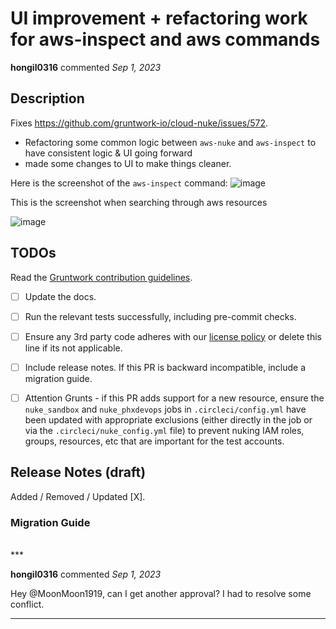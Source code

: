 # UI improvement + refactoring work for aws-inspect and aws commands

**hongil0316** commented *Sep 1, 2023*

<!-- Prepend '[WIP]' to the title if this PR is still a work-in-progress. Remove it when it is ready for review! -->

## Description

Fixes https://github.com/gruntwork-io/cloud-nuke/issues/572.

* Refactoring some common logic between `aws-nuke` and `aws-inspect` to have consistent logic & UI going forward
* made some changes to UI to make things cleaner. 

Here is the screenshot of the `aws-inspect` command: 
![image](https://github.com/gruntwork-io/cloud-nuke/assets/96548424/e6cec1b5-6ce7-4f5f-b9b2-11925ae542f6)

This is the screenshot when searching through aws resources

![image](https://github.com/gruntwork-io/cloud-nuke/assets/96548424/f779d846-8647-49bc-8290-36172034d7ed)


<!-- Description of the changes introduced by this PR. -->

## TODOs

Read the [Gruntwork contribution guidelines](https://gruntwork.notion.site/Gruntwork-Coding-Methodology-02fdcd6e4b004e818553684760bf691e).

- [ ] Update the docs.
- [ ] Run the relevant tests successfully, including pre-commit checks.
- [ ] Ensure any 3rd party code adheres with our [license policy](https://www.notion.so/gruntwork/Gruntwork-licenses-and-open-source-usage-policy-f7dece1f780341c7b69c1763f22b1378) or delete this line if its not applicable.
- [ ] Include release notes. If this PR is backward incompatible, include a migration guide.
- [ ] Attention Grunts - if this PR adds support for a new resource, ensure the `nuke_sandbox` and `nuke_phxdevops` jobs in `.circleci/config.yml` have been updated with appropriate exclusions (either directly in the job or via the `.circleci/nuke_config.yml` file) to prevent nuking IAM roles, groups, resources, etc that are important for the test accounts.


## Release Notes (draft)

<!-- One-line description of the PR that can be included in the final release notes. -->
Added / Removed / Updated [X].

### Migration Guide

<!-- Important: If you made any backward incompatible changes, then you must write a migration guide! -->


<br />
***


**hongil0316** commented *Sep 1, 2023*

Hey @MoonMoon1919, can I get another approval? I had to resolve some conflict. 
***

